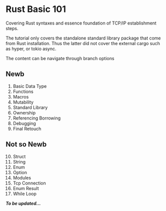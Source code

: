 # Rust Basic 101

Covering Rust syntaxes and essence foundation of TCP/IP establishment steps.

The tutorial only covers the standalone standard library package that come from Rust installation.
Thus the latter did not cover the external cargo such as hyper, or tokio async.

The content can be navigate through branch options

## Newb

01. Basic Data Type
02. Functions
03. Macros
04. Mutability
05. Standard Library
06. Ownership
07. Referencing Borrowing
08. Debugging
09. Final Retouch

## Not so Newb

10. Struct
11. String
12. Enum
13. Option
14. Modules
15. Tcp Connection
16. Enum Result
17. While Loop

___To be updated...___
